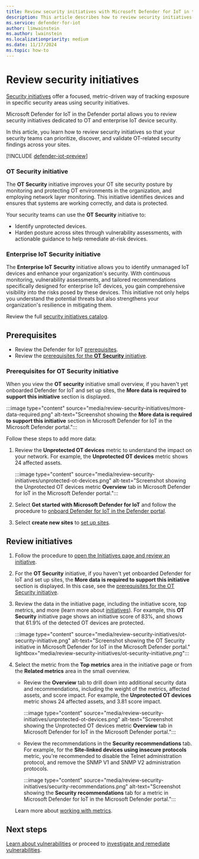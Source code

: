```yaml
---
title: Review security initiatives with Microsoft Defender for IoT in the Defender portal
description: This article describes how to review security initiatives with Microsoft Defender for IoT in the Defender portal.
ms.service: defender-for-iot
author: limwainstein
ms.author: lwainstein
ms.localizationpriority: medium
ms.date: 11/17/2024
ms.topic: how-to
---
```


# Review security initiatives

[Security initiatives](/security-exposure-management/exposure-insights-overview#security-initiatives) offer a focused, metric-driven way of tracking exposure in specific security areas using security initiatives.

Microsoft Defender for IoT in the Defender portal allows you to review security initiatives dedicated to OT and enterprise IoT device security.

In this article, you learn how to review security initiatives so that your security teams can prioritize, discover, and validate OT-related security findings across your sites.

[!INCLUDE [defender-iot-preview](../includes//defender-for-iot-defender-public-preview.md)]

### OT Security initiative

The **OT Security** initiative improves your OT site security posture by monitoring and protecting OT environments in the organization, and employing network layer monitoring. This initiative identifies devices and ensures that systems are working correctly, and data is protected.

Your security teams can use the **OT Security** initiative to:

- Identify unprotected devices.
- Harden posture across sites through vulnerability assessments, with actionable guidance to help remediate at-risk devices.

### Enterprise IoT Security initiative

The **Enterprise IoT Security** initiative allows you to identify unmanaged IoT devices and enhance your organization's security. With continuous monitoring, vulnerability assessments, and tailored recommendations specifically designed for enterprise IoT devices, you gain comprehensive visibility into the risks posed by these devices. This initiative not only helps you understand the potential threats but also strengthens your organization's resilience in mitigating them.

Review the full [security initiatives catalog](/security-exposure-management/initiatives-list).

## Prerequisites

- Review the Defender for IoT [prerequisites](prerequisites.md).
- Review the [prerequisites for the **OT Security** initiative](#prerequisites-for-ot-security-initiative).
    
### Prerequisites for OT Security initiative

When you view the **OT security** initiative small overview, if you haven't yet onboarded Defender for IoT and set up sites, the **More data is required to support this initiative** section is displayed. 

:::image type="content" source="media/review-security-initiatives/more-data-required.png" alt-text="Screenshot showing the **More data is required to support this initiative** section in Microsoft Defender for IoT in the Microsoft Defender portal.":::

Follow these steps to add more data:

1. Review the **Unprotected OT devices** metric to understand the impact on your network. For example, the **Unprotected OT devices** metric shows 24 affected assets.

    :::image type="content" source="media/review-security-initiatives/unprotected-ot-devices.png" alt-text="Screenshot showing the Unprotected OT devices metric **Overview** tab in Microsoft Defender for IoT in the Microsoft Defender portal.":::

1. Select **Get started with Microsoft Defender for IoT** and follow the procedure to [onboard Defender for IoT in the Defender portal](get-started.md). 

1. Select **create new sites** to [set up sites](set-up-sites.md).

## Review initiatives

1. Follow the procedure to [open the Initiatives page and review an initiative](/security-exposure-management/initiatives#view-initiatives-page).
1. For the **OT Security** initiative, if you haven't yet onboarded Defender for IoT and set up sites, the **More data is required to support this initiative** section is displayed. In this case, see the [prerequisites for the OT Security initiative](#prerequisites-for-ot-security-initiative).

1. Review the data in the initiative page, including the initiative score, top metrics, and more (learn more about [initiatives](/security-exposure-management/exposure-insights-overview)). For example, this **OT Security** initiative page shows an initiative score of 83%, and shows that 61.9% of the detected OT devices are protected.

    :::image type="content" source="media/review-security-initiatives/ot-security-initiative.png" alt-text="Screenshot showing the OT Security initiative in Microsoft Defender for IoT in the Microsoft Defender portal." lightbox="media/review-security-initiatives/ot-security-initiative.png":::

1. Select the metric from the **Top metrics** area in the initiative page or from the **Related metrics** area in the small overview. 
    - Review the **Overview** tab to drill down into additional security data and recommendations, including the weight of the metrics, affected assets, and score impact. For example, the **Unprotected OT devices** metric shows 24 affected assets, and 3.81 score impact.

        :::image type="content" source="media/review-security-initiatives/unprotected-ot-devices.png" alt-text="Screenshot showing the Unprotected OT devices metric **Overview** tab in Microsoft Defender for IoT in the Microsoft Defender portal.":::

    - Review the recommendations in the **Security recommendations** tab. For example, for the **Site-linked devices using insecure protocols** metric, you're recommended to disable the Telnet administration protocol, and remove the SNMP V1 and SNMP V2 administration protocols.
    
        :::image type="content" source="media/review-security-initiatives/security-recommendations.png" alt-text="Screenshot showing the **Security recommendations** tab for a metric in Microsoft Defender for IoT in the Microsoft Defender portal.":::

    Learn more about [working with metrics](/security-exposure-management/exposure-insights-overview#working-with-metrics).

## Next steps

[Learn about vulnerabilities](discover-vulnerabilities-overview.md) or proceed to [investigate and remediate vulnerabilities](prioritize-vulnerabilities.md).